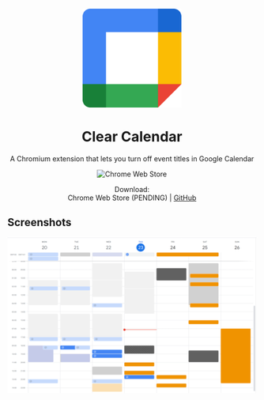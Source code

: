 <div align="center">
  <p>
    <img src="public/images/logo-2120.png" alt="dbots.js logo" width="200" />
  </p>
  <h1>Clear Calendar</h1>
  <p>A Chromium extension that lets you turn off event titles in Google Calendar</p>
  <p>
    <a>
      <img alt="Chrome Web Store" src="https://img.shields.io/chrome-web-store/v/igokphnjmioaekmakimhfopjkleneooa">
    </a>
  </p>

  <p>
    Download:
    <br>
    Chrome Web Store (PENDING)
    |
    <a href="https://github.com/EndBug/clear-calendar/releases">GitHub</a>
  </p>
</div>

## Screenshots

![](docs/screenshots/001.png)

